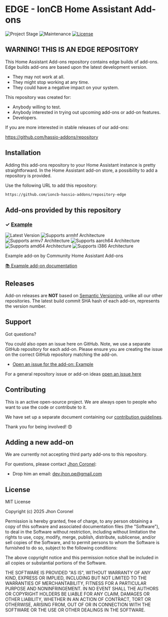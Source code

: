# EDGE - IonCB Home Assistant Add-ons

![Project Stage][project-stage-shield]
![Maintenance][maintenance-shield]
[![License][license-shield]](LICENSE.md)


## WARNING! THIS IS AN EDGE REPOSITORY

This Home Assistant Add-ons repository contains edge builds of add-ons. Edge
builds add-ons are based upon the latest development version.

- They may not work at all.
- They might stop working at any time.
- They could have a negative impact on your system.

This repository was created for:

- Anybody willing to test.
- Anybody interested in trying out upcoming add-ons or add-on features.
- Developers.

If you are more interested in stable releases of our add-ons:

<https://github.com/hassio-addons/repository>

## Installation

Adding this add-ons repository to your Home Assistant instance is
pretty straightforward. In the Home Assistant add-on store,
a possibility to add a repository is provided.

Use the following URL to add this repository:

```txt
https://github.com/ioncb-hassio-addons/repository-edge
```

## Add-ons provided by this repository

### &#10003; [Example][addon-example]

![Latest Version][example-version-shield]
![Supports armhf Architecture][example-armhf-shield]
![Supports armv7 Architecture][example-armv7-shield]
![Supports aarch64 Architecture][example-aarch64-shield]
![Supports amd64 Architecture][example-amd64-shield]
![Supports i386 Architecture][example-i386-shield]

Example add-on by Community Home Assistant Add-ons

[:books: Example add-on documentation][addon-doc-example]

## Releases

Add-on releases are **NOT** based on [Semantic Versioning][semver], unlike
all our other repositories. The latest build commit SHA hash of each
add-on, represents the version number.

## Support

Got questions?

You could also open an issue here on GitHub. Note, we use a separate
GitHub repository for each add-on. Please ensure you are creating the issue
on the correct GitHub repository matching the add-on.

- [Open an issue for the add-on: Example][example-issue]

For a general repository issue or add-on ideas [open an issue here][issue]

## Contributing

This is an active open-source project. We are always open to people who want to
use the code or contribute to it.

We have set up a separate document containing our
[contribution guidelines](.github/CONTRIBUTING.md).

Thank you for being involved! :heart_eyes:

## Adding a new add-on

We are currently not accepting third party add-ons to this repository.

For questions, please contact [Jhon Coronel][jhoncb]:

- Drop him an email: dev.jhon.pe@gmail.com

## License

MIT License

Copyright (c) 2025 Jhon Coronel

Permission is hereby granted, free of charge, to any person obtaining a copy
of this software and associated documentation files (the "Software"), to deal
in the Software without restriction, including without limitation the rights
to use, copy, modify, merge, publish, distribute, sublicense, and/or sell
copies of the Software, and to permit persons to whom the Software is
furnished to do so, subject to the following conditions:

The above copyright notice and this permission notice shall be included in all
copies or substantial portions of the Software.

THE SOFTWARE IS PROVIDED "AS IS", WITHOUT WARRANTY OF ANY KIND, EXPRESS OR
IMPLIED, INCLUDING BUT NOT LIMITED TO THE WARRANTIES OF MERCHANTABILITY,
FITNESS FOR A PARTICULAR PURPOSE AND NONINFRINGEMENT. IN NO EVENT SHALL THE
AUTHORS OR COPYRIGHT HOLDERS BE LIABLE FOR ANY CLAIM, DAMAGES OR OTHER
LIABILITY, WHETHER IN AN ACTION OF CONTRACT, TORT OR OTHERWISE, ARISING FROM,
OUT OF OR IN CONNECTION WITH THE SOFTWARE OR THE USE OR OTHER DEALINGS IN THE
SOFTWARE.

[addon-example]: https://github.com/ioncb-hassio-addons/addon-example/tree/c477459
[addon-doc-example]: https://github.com/ioncb-hassio-addons/addon-example/blob/c477459/README.md
[example-issue]: https://github.com/ioncb-hassio-addons/addon-example/issues
[example-version-shield]: https://img.shields.io/badge/version-c477459-blue.svg
[example-aarch64-shield]: https://img.shields.io/badge/aarch64-yes-green.svg
[example-amd64-shield]: https://img.shields.io/badge/amd64-yes-green.svg
[example-armhf-shield]: https://img.shields.io/badge/armhf-no-red.svg
[example-armv7-shield]: https://img.shields.io/badge/armv7-yes-green.svg
[example-i386-shield]: https://img.shields.io/badge/i386-no-red.svg
[jhoncb]: https://github.com/jhoncb
[issue]: https://github.com/ioncb-hassio-addons/repository-edge/issues
[license-shield]: https://img.shields.io/github/license/ioncb-hassio-addons/repository-edge.svg
[maintenance-shield]: https://img.shields.io/maintenance/yes/2024.svg
[project-stage-shield]: https://img.shields.io/badge/project%20stage-experimental-yellow.svg
[semver]: http://semver.org/spec/v2.0.0.html